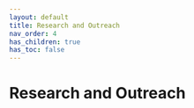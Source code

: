 ```yaml
---
layout: default
title: Research and Outreach 
nav_order: 4
has_children: true
has_toc: false
---
```


# Research and Outreach
